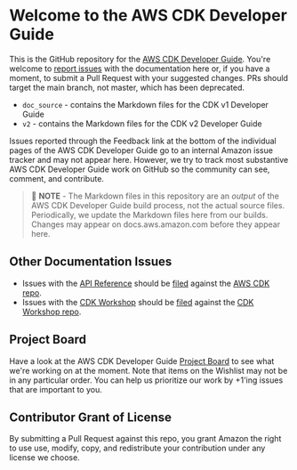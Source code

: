 # Welcome to the AWS CDK Developer Guide

This is the GitHub repository for the [AWS CDK Developer Guide](https://docs.aws.amazon.com/cdk/latest/guide/home.html). 
You're welcome to [report issues](https://github.com/awsdocs/aws-cdk-guide/issues/new) with the documentation here or, if you have a moment, to submit a Pull Request with your suggested changes. PRs should target the main branch, not master, which has been deprecated.

* `doc_source` - contains the Markdown files for the CDK v1 Developer Guide
* `v2` - contains the Markdown files for the CDK v2 Developer Guide

Issues reported through the Feedback link at the bottom of the individual pages of the AWS CDK Developer Guide go to an internal
Amazon issue tracker and may not appear here. However, we try to track most substantive AWS CDK Developer Guide work on GitHub 
so the community can see, comment, and contribute.

> :memo: **NOTE** -
> The Markdown files in this repository are an *output* of the AWS CDK Developer Guide build process, not the actual source files. 
Periodically, we update the Markdown files here from our builds. Changes may appear on docs.aws.amazon.com before they appear
here.

## Other Documentation Issues

* Issues with the [API Reference](https://docs.aws.amazon.com/cdk/api/latest/docs/aws-construct-library.html) should be [filed](https://github.com/aws/aws-cdk/issues/new/choose) against the [AWS CDK repo](https://github.com/aws/aws-cdk/).
* Issues with the [CDK Workshop](https://cdkworkshop.com/) should be [filed](https://github.com/aws-samples/aws-cdk-intro-workshop/issues/new/choose) against the [CDK Workshop repo](https://github.com/aws-samples/aws-cdk-intro-workshop).

## Project Board

Have a look at the AWS CDK Developer Guide [Project Board](https://github.com/awsdocs/aws-cdk-guide/projects/1) 
to see what we're working on at the moment. Note that items on the Wishlist may not be in any particular order. You can help us prioritize our work by +1'ing issues that are important to you.

## Contributor Grant of License

By submitting a Pull Request against this repo, you grant Amazon the right to use use, modify, copy, and redistribute your contribution 
under any license we choose.
